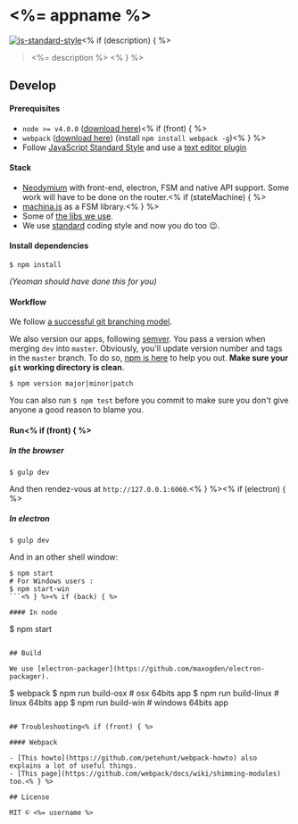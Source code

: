 # <%= appname %>

[![js-standard-style](https://img.shields.io/badge/code%20style-standard-brightgreen.svg)](http://standardjs.com/)<% if (description) { %>

> <%= description %>
<% } %>

## Develop

#### Prerequisites

* `node >= v4.0.0` ([download here](http://nodejs.org))<% if (front) { %>
* `webpack` ([download here](https://github.com/webpack/webpack)) (install `npm install webpack -g`)<% } %>
* Follow [JavaScript Standard Style](https://github.com/feross/standard) and use a [text editor plugin](https://github.com/feross/standard#text-editor-plugins)

#### Stack

- [Neodymium](https://github.com/soixantecircuits/neodymium) with front-end, electron, FSM and native API support. Some work will have to be done on the router.<% if (stateMachine) { %>
- [machina.js](https://github.com/ifandelse/machina.js) as a FSM library.<% } %>
- Some of [the libs we use](https://github.com/soixantecircuits/awesome-app-js).
- We use [standard](https://github.com/feross/standard) coding style and now you do too 😉.

#### Install dependencies

```
$ npm install
```
*(Yeoman should have done this for you)*

#### Workflow

We follow [a successful git branching model](http://nvie.com/posts/a-successful-git-branching-model/).

We also version our apps, following [semver](http://semver.org/). You pass a version when merging `dev` into `master`. Obviously, you'll update version number and tags in the `master` branch.
To do so, [npm is here](https://docs.npmjs.com/cli/version) to help you out. **Make sure your `git` working directory is clean**.

```
$ npm version major|minor|patch
```

You can also run `$ npm test` before you commit to make sure you don't give anyone a good reason to blame you.

#### Run<% if (front) { %>

##### In the browser

```
$ gulp dev
```
And then rendez-vous at `http://127.0.0.1:6060`.<% } %><% if (electron) { %>

##### In electron

```
$ gulp dev
```

And in an other shell window:

```
$ npm start
# For Windows users :
$ npm start-win
```<% } %><% if (back) { %>

#### In node
```
$ npm start
```<% } %><% if (electron) { %>

## Build

We use [electron-packager](https://github.com/maxogden/electron-packager).

```
$ webpack
$ npm run build-osx # osx 64bits app
$ npm run build-linux # linux 64bits app
$ npm run build-win # windows 64bits app
```<% } %>

## Troubleshooting<% if (front) { %>

#### Webpack

- [This howto](https://github.com/petehunt/webpack-howto) also explains a lot of useful things.
- [This page](https://github.com/webpack/docs/wiki/shimming-modules) too.<% } %>

## License

MIT © <%= username %>
